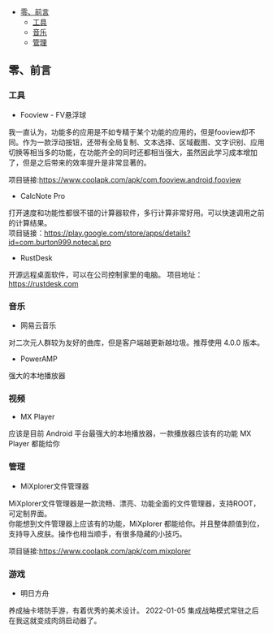 
<!-- @import "[TOC]" {cmd="toc" depthFrom=1 depthTo=6 orderedList=false} -->

<!-- code_chunk_output -->

- [零、前言](#零-前言)
  - [工具](#工具)
  - [音乐](#音乐)
  - [管理](#管理)

<!-- /code_chunk_output -->

## 零、前言  

### 工具

- Fooview - FV悬浮球

我一直认为，功能多的应用是不如专精于某个功能的应用的，但是fooview却不同。作为一款浮动按钮，还带有全局复制、文本选择、区域截图、文字识别、应用切换等相当多的功能，在功能齐全的同时还都相当强大，虽然因此学习成本增加了，但是之后带来的效率提升是非常显著的。

项目链接:<https://www.coolapk.com/apk/com.fooview.android.fooview>

- CalcNote Pro

打开速度和功能性都很不错的计算器软件，多行计算非常好用。可以快速调用之前的计算结果。  
项目链接：<https://play.google.com/store/apps/details?id=com.burton999.notecal.pro>

- RustDesk

开源远程桌面软件，可以在公司控制家里的电脑。
项目地址：<https://rustdesk.com>

### 音乐

- 网易云音乐

对二次元人群较为友好的曲库，但是客户端越更新越垃圾。推荐使用 4.0.0 版本。

- PowerAMP

强大的本地播放器

### 视频

- MX Player

应该是目前 Android 平台最强大的本地播放器，一款播放器应该有的功能 MX Player 都能给你

### 管理

- MiXplorer文件管理器

MiXplorer文件管理器是一款流畅、漂亮、功能全面的文件管理器，支持ROOT，可定制界面。  
你能想到文件管理器上应该有的功能，MiXplorer 都能给你。并且整体颜值到位，支持导入皮肤。操作也相当顺手，有很多隐藏的小技巧。

项目链接:<https://www.coolapk.com/apk/com.mixplorer>

### 游戏

- 明日方舟

养成抽卡塔防手游，有着优秀的美术设计。 2022-01-05 集成战略模式常驻之后在我这就变成肉鸽启动器了。
